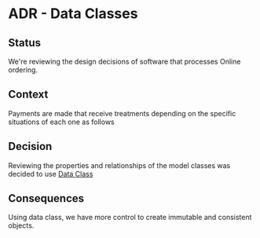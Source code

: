 # ADR - Data Classes

## Status

We're reviewing the design decisions of software that processes Online ordering.

## Context

Payments are made that receive treatments depending on the specific situations of each one as follows

## Decision

Reviewing the properties and relationships of the model classes was decided to use [Data Class](https://docs.python.org/3/library/dataclasses.html) 

## Consequences

Using data class, we have more control to create immutable and consistent objects. 